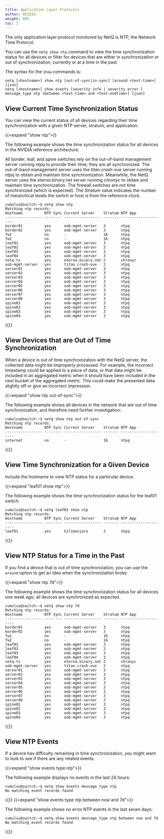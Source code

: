 ```yaml
---
title: Application Layer Protocols
author: NVIDIA
weight: 995
toc: 3
---
```

The only application layer protocol monitored by NetQ is NTP, the Network Time Protocol.

You can use the `netq show ntp` command to view the time synchronization status for all devices or filter for devices that are either in synchronization or out of synchronization, currently or at a time in the past.

The syntax for the `show` commands is:

```
netq [<hostname>] show ntp [out-of-sync|in-sync] [around <text-time>] [json]
netq [<hostname>] show events [severity info | severity error ] message_type ntp [between <text-time> and <text-endtime>] [json]
```

## View Current Time Synchronization Status

You can view the current status of all devices regarding their time synchronization with a given NTP server, stratum, and application.

{{<expand "show ntp">}}

The following example shows the time synchronization status for all devices in the NVIDIA reference architecture. 

All border, leaf, and spine switches rely on the out-of-band management server running *ntpq* to provide their time; they are all synchronized. The out-of-band management server uses the *titan.crash-ove* server running *ntpq* to obtain and maintain time synchronization. Meanwhile, the NetQ server uses the *eterna.binary.net* server running *chronyc* to obtain and maintain time synchronization. The firewall switches are not time synchronized (which is expected). The *Stratum* value indicates the number of hierarchical levels the switch or host is from the reference clock.

```
cumulus@switch:~$ netq show ntp
Matching ntp records:
Hostname          NTP Sync Current Server    Stratum NTP App
----------------- -------- ----------------- ------- ---------------------
border01          yes      oob-mgmt-server   3       ntpq
border02          yes      oob-mgmt-server   3       ntpq
fw1               no       -                 16      ntpq
fw2               no       -                 16      ntpq
leaf01            yes      oob-mgmt-server   3       ntpq
leaf02            yes      oob-mgmt-server   3       ntpq
leaf03            yes      oob-mgmt-server   3       ntpq
leaf04            yes      oob-mgmt-server   3       ntpq
netq-ts           yes      eterna.binary.net 2       chronyc
oob-mgmt-server   yes      titan.crash-ove   2       ntpq
server01          yes      oob-mgmt-server   3       ntpq
server02          yes      oob-mgmt-server   3       ntpq
server03          yes      oob-mgmt-server   3       ntpq
server04          yes      oob-mgmt-server   3       ntpq
server05          yes      oob-mgmt-server   3       ntpq
server06          yes      oob-mgmt-server   3       ntpq
server07          yes      oob-mgmt-server   3       ntpq
server08          yes      oob-mgmt-server   3       ntpq
spine01           yes      oob-mgmt-server   3       ntpq
spine02           yes      oob-mgmt-server   3       ntpq
spine03           yes      oob-mgmt-server   3       ntpq
spine04           yes      oob-mgmt-server   3       ntpq
```
{{</expand>}}
## View Devices that are Out of Time Synchronization

When a device is out of time synchronization with the NetQ server, the collected data might be improperly processed. For example, the incorrect timestamp could be applied to a piece of data, or that data might be included in an aggregated metric when it should have been included in the next bucket of the aggregated metric. This could make the presented data slightly off or give an incorrect impression.

{{<expand "show ntp out-of-sync">}}

The following example shows all devices in the network that are out of time synchronization, and therefore need further investigation:

```
cumulus@switch:~$ netq show ntp out-of-sync
Matching ntp records:
Hostname          NTP Sync Current Server    Stratum NTP App
----------------- -------- ----------------- ------- ---------------------
internet          no       -                 16      ntpq
```
{{</expand>}}
## View Time Synchronization for a Given Device

Include the hostname to view NTP status for a particular device.

{{<expand "leaf01 show ntp">}}

The following example shows the time synchronization status for the leaf01 switch:

```
cumulus@switch:~$ netq leaf01 show ntp
Matching ntp records:
Hostname          NTP Sync Current Server    Stratum NTP App
----------------- -------- ----------------- ------- ---------------------
leaf01            yes      kilimanjaro       2       ntpq
```
{{</expand>}}
## View NTP Status for a Time in the Past

If you find a device that is out of time synchronization, you can use the `around` option to get an idea when the synchronization broke.

{{<expand "show ntp 7d">}}

The following example shows the time synchronization status for all devices one week ago; all devices are synchronized as expected.

```
cumulus@switch:~$ netq show ntp 7d
Matching ntp records:
Hostname          NTP Sync Current Server    Stratum NTP App
----------------- -------- ----------------- ------- ---------------------
border01          yes      oob-mgmt-server   3       ntpq
border02          yes      oob-mgmt-server   3       ntpq
fw1               no       -                 16      ntpq
fw2               no       -                 16      ntpq
leaf01            yes      oob-mgmt-server   3       ntpq
leaf02            yes      oob-mgmt-server   3       ntpq
leaf03            yes      oob-mgmt-server   3       ntpq
leaf04            yes      oob-mgmt-server   3       ntpq
netq-ts           yes      eterna.binary.net 2       chronyc
oob-mgmt-server   yes      titan.crash-ove   2       ntpq
server01          yes      oob-mgmt-server   3       ntpq
server02          yes      oob-mgmt-server   3       ntpq
server03          yes      oob-mgmt-server   3       ntpq
server04          yes      oob-mgmt-server   3       ntpq
server05          yes      oob-mgmt-server   3       ntpq
server06          yes      oob-mgmt-server   3       ntpq
server07          yes      oob-mgmt-server   3       ntpq
server08          yes      oob-mgmt-server   3       ntpq
spine01           yes      oob-mgmt-server   3       ntpq
spine02           yes      oob-mgmt-server   3       ntpq
spine03           yes      oob-mgmt-server   3       ntpq
spine04           yes      oob-mgmt-server   3       ntpq
```
{{</expand>}}
## View NTP Events

If a device has difficulty remaining in time synchronization, you might want to look to see if there are any related events.

{{<expand "show events type ntp">}}

The following example displays no events in the last 24 hours:

```
cumulus@switch:~$ netq show events message_type ntp
No matching event records found
```
{{</expand>}}
{{<expand "show events type ntp between now and 7d">}}

The following example shows no error NTP events in the last seven days:

```
cumulus@switch:~$ netq show events message_type ntp between now and 7d
No matching event records found

```
{{</expand>}}
